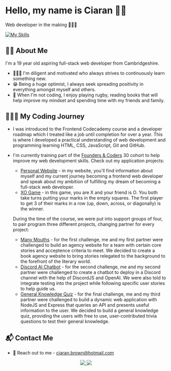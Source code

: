 # Hello, my name is Ciaran 👋🏻
Web developer in the making 👨🏼‍💻

[![My Skills](https://skillicons.dev/icons?i=html,css,js,ts,md,regex,nodejs,express,aws,jest,git,github,vscode)](https://skillicons.dev)

## 🤝🏻 About Me
I'm a 19 year old aspiring full-stack web developer from Cambridgeshire.
* 👨🏼‍🏫 I'm diligent and motivated who always strives to continuously learn something new.
* 😁 Being a huge optimist, I always seek spreading positivity in everything amongst myself and others.
* 🏉 When I'm not coding, I enjoy playing rugby, reading books that will help improve my mindset and spending time with my friends and family.

## 🧗🏻‍♂️ My Coding Journey
* I was introduced to the Frontend Codecademy course and a developer roadmap which I treated like a job until completion for over a year. This is where I developed a practical understanding of web development and programming learning HTML, CSS, JavaScript, Git and GitHub.
* I'm currently training part of the <a href="https://www.foundersandcoders.com/">Founders & Coders</a> 30 cohort to help improve my web development skills.
  Check out my application projects:
  * [Personal Website](https://github.com/CiaranBrown/Personal-Website) - in my website, you'll find information about myself and my current journey becoming a frontend web developer and speak about my ambition of fulfilling my dream of becoming a full-stack web developer.
  * [XO Game](https://github.com/CiaranBrown/XO-game) - in this game, you are X and your friend is O. You both take turns putting your marks in the empty squares. The first player to get 3 of their marks in a row (up, down, across, or diagonally) is the winner.
 
  During the time of the course, we were put into support groups of four, to pair program three different projects, changing partner for every project:
  * [Many Mouths](https://github.com/fac30/Many-Mouths-Agency-Tajah-Ciaran) - for the first challenge, me and my first partner were challenged to build an agency website for a team with certain core stories and acceptence criteria to meet. We decided to create a book agency website to bring stories relegated to the background to the forefront of the literary world.
  * [Discord AI Chatbot](https://github.com/fac30/Discord-Bot-Ciaran-Bahja) - for the second challenge, me and my second partner were challenged to create a chatbot to deploy in a Discord channel with the help of DiscordJS and OpenAI. We were also told to integrate testing into the project while following specific user stories to help guide us.
  * [General Knowledge Quiz](https://github.com/fac30/Quiz-Project--Ciaran-Andrei) - for the final challenge, me and my third partner were challenged to build a dynamic web application with NodeJS and Express that queries an API and presents useful information to the user. We decided to build a general knowledge quiz, providing the users with free to use, user-contributed trivia questions to test their general knowledge.
 
  

## 📬 Contact Me
* 📧 Reach out to me - <a href="mailto:ciaran.brown@hotmail.com">ciaran.brown@hotmail.com</a>

<p align="center">
  <a href="https://www.linkedin.com/in/ciaran-brown-0b3b54175/">
    <img src="https://skillicons.dev/icons?i=linkedin" />
  </a>
  <a href="https://www.instagram.com/ciaran.brown19/">
    <img src="https://skillicons.dev/icons?i=instagram" />
  </a>
</p>
